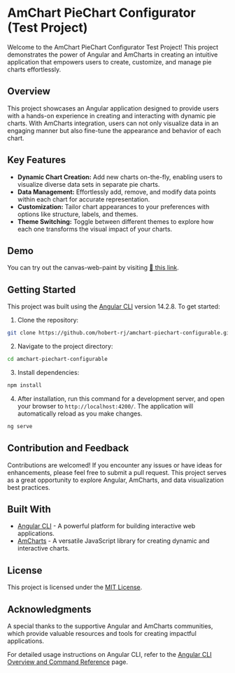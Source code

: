 # AmChart PieChart Configurator (Test Project)

Welcome to the AmChart PieChart Configurator Test Project! This project demonstrates the power of Angular and AmCharts in creating an intuitive application that empowers users to create, customize, and manage pie charts effortlessly.

## Overview

This project showcases an Angular application designed to provide users with a hands-on experience in creating and interacting with dynamic pie charts. With AmCharts integration, users can not only visualize data in an engaging manner but also fine-tune the appearance and behavior of each chart.

## Key Features

- **Dynamic Chart Creation:** Add new charts on-the-fly, enabling users to visualize diverse data sets in separate pie charts.
- **Data Management:** Effortlessly add, remove, and modify data points within each chart for accurate representation.
- **Customization:** Tailor chart appearances to your preferences with options like structure, labels, and themes.
- **Theme Switching:** Toggle between different themes to explore how each one transforms the visual impact of your charts.

## Demo

You can try out the canvas-web-paint by visiting [🔗 this link](https://hobert-rj.github.io/amchart-piechart-configurator/).

## Getting Started

This project was built using the [Angular CLI](https://github.com/angular/angular-cli) version 14.2.8. To get started:

1. Clone the repository: 
```bash
git clone https://github.com/hobert-rj/amchart-piechart-configurable.git
```
2. Navigate to the project directory: 
```bash
cd amchart-piechart-configurable
```
3. Install dependencies: 
```bash
npm install
```

4. After installation, run this command for a development server, and open your browser to `http://localhost:4200/`. The application will automatically reload as you make changes.
```bash 
ng serve
```

## Contribution and Feedback

Contributions are welcomed! If you encounter any issues or have ideas for enhancements, please feel free to submit a pull request. This project serves as a great opportunity to explore Angular, AmCharts, and data visualization best practices.

## Built With

- [Angular CLI](https://angular.io/cli) - A powerful platform for building interactive web applications.
- [AmCharts](https://www.amcharts.com/) - A versatile JavaScript library for creating dynamic and interactive charts.

## License

This project is licensed under the [MIT License](LICENSE).

## Acknowledgments

A special thanks to the supportive Angular and AmCharts communities, which provide valuable resources and tools for creating impactful applications.

For detailed usage instructions on Angular CLI, refer to the [Angular CLI Overview and Command Reference](https://angular.io/cli) page.
